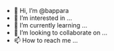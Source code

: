 - 👋 Hi, I’m @bappara
- 👀 I’m interested in ...
- 🌱 I’m currently learning ...
- 💞️ I’m looking to collaborate on ...
- 📫 How to reach me ...

<!---
bappara/bappara is a ✨ special ✨ repository because its `README.md` (this file) appears on your GitHub profile.
You can click the Preview link to take a look at your changes.
--->

